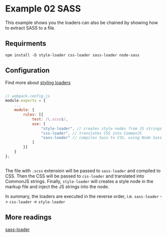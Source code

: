 # Example 02 SASS
This example shows you the loaders can also be chained by showing how to extract SASS to a file.

## Requirments

    npm install -D style-loader css-loader sass-loader node-sass
    
## Configuration
Find more about [styling loaders](https://webpack.js.org/loaders/#styling)

```javascript

// webpack.config.js
module.exports = {
    ...
    module: {
        rules: [{
            test: /\.scss$/,
            use: [
                "style-loader", // creates style nodes from JS strings
                "css-loader", // translates CSS into CommonJS
                "sass-loader" // compiles Sass to CSS, using Node Sass by default
            ]
        }]
    }
};
    
```

The file with `.scss` extension will be passed to `sass-loader` and compiled to CSS. Then the CSS will be passed to `css-loader`
and translated into CommonJS strings. Finally, `style-loader` will creates a style node in the markup file and inject the JS strings
into the node.

In summary, the loaders are executed in the reverse order, i.e. `sass-loader` -> `css-loader` -> `style-loader`

## More readings
[sass-loader](https://webpack.js.org/loaders/sass-loader/)
